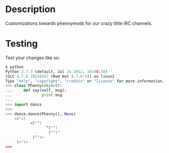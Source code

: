 Description
===========

Customizations towards phennymods for our crazy little IRC channels.

Testing
=======

Test your changes like so:

```python
$ python
Python 2.7.3 (default, Jul 24 2012, 10:05:38)
[GCC 4.7.0 20120507 (Red Hat 4.7.0-5)] on linux2
Type "help", "copyright", "credits" or "license" for more information.
>>> class Phenny(object):
...     def say(self, msg):
...             print msg
...
>>> import dance
>>>
>>> dance.dance(Phenny(), None)
    <("<)
           <("^)
                  ^("^)
                   (^")^
            (^")>
     (>")>
>>>
```
